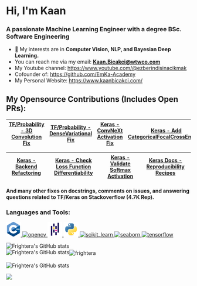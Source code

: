 <h1 align=>Hi, I'm Kaan</h1>
<h3 align=>A passionate Machine Learning Engineer with a degree BSc. Software Engineering</h3>

- 🔭 My interests are in **Computer Vision, NLP, and Bayesian Deep Learning.**
- You can reach me via my email: **Kaan.Bicakci@wtwco.com**
- My Youtube channel: https://www.youtube.com/@ezberindisinacikmak
- Cofounder of: https://github.com/EmKa-Academy
- My Personal Website: https://www.kaanbicakci.com/
<!-- <h3 align="left">Connect with me:</h3> -->

<p align="left">
</p>


## My Opensource Contributions (Includes Open PRs):

| [TF/Probability - 3D Convolution Fix](https://github.com/tensorflow/probability/pull/1386) | [TF/Probability - DenseVariational Fix](https://github.com/tensorflow/probability/pull/1515) | [Keras - ConvNeXt Activation Fix](https://github.com/keras-team/keras/pull/17544) | [Keras - Add CategoricalFocalCrossEntropy](https://github.com/keras-team/keras/pull/17651) |
| -- | -- | -- | --

[Keras - Backend Refactoring](https://github.com/keras-team/keras/pull/17746) | [Keras - Check Loss Function Differentiability](https://github.com/keras-team/keras/pull/17753) | [Keras - Validate Softmax Activation](https://github.com/keras-team/keras/pull/18105) | [Keras Docs - Reproducibility Recipes](https://github.com/keras-team/keras-io/pull/1353)
| -- | -- | -- | --

#### And many other fixes on docstrings, comments on issues, and answering questions related to TF/Keras on Stackoverflow (4.7K Rep).

<h3 align="left">Languages and Tools:</h3>
<p align="left"> <a href="https://www.w3schools.com/cpp/" target="_blank" rel="noreferrer"> <img src="https://raw.githubusercontent.com/devicons/devicon/master/icons/cplusplus/cplusplus-original.svg" alt="cplusplus" width="40" height="40"/> </a> <a href="https://opencv.org/" target="_blank" rel="noreferrer"> <img src="https://www.vectorlogo.zone/logos/opencv/opencv-icon.svg" alt="opencv" width="40" height="40"/> </a> <a href="https://pandas.pydata.org/" target="_blank" rel="noreferrer"> <img src="https://raw.githubusercontent.com/devicons/devicon/2ae2a900d2f041da66e950e4d48052658d850630/icons/pandas/pandas-original.svg" alt="pandas" width="40" height="40"/> </a> <a href="https://www.python.org" target="_blank" rel="noreferrer"> <img src="https://raw.githubusercontent.com/devicons/devicon/master/icons/python/python-original.svg" alt="python" width="40" height="40"/> </a> <a href="https://scikit-learn.org/" target="_blank" rel="noreferrer"> <img src="https://upload.wikimedia.org/wikipedia/commons/0/05/Scikit_learn_logo_small.svg" alt="scikit_learn" width="40" height="40"/> </a> <a href="https://seaborn.pydata.org/" target="_blank" rel="noreferrer"> <img src="https://seaborn.pydata.org/_images/logo-mark-lightbg.svg" alt="seaborn" width="40" height="40"/> </a> <a href="https://www.tensorflow.org" target="_blank" rel="noreferrer"> <img src="https://www.vectorlogo.zone/logos/tensorflow/tensorflow-icon.svg" alt="tensorflow" width="40" height="40"/> </a> </p>

<!-- <a href="https://github.com/Frightera/github-readme-stats"><img alt="Frightera's stats" src="https://github-readme-stats.vercel.app/api?username=Frightera&show_icons=true&count_private=true&theme=react&hide_border=true&bg_color=0D1117"></a> -->


<div>
  <img align="left" src="http://github-profile-summary-cards.vercel.app/api/cards/profile-details?username=Frightera&theme=aura_dark" alt="Frightera's GitHub stats" />
</div>
<br clear="both" />

<div>
  <img align="left" src="http://github-profile-summary-cards.vercel.app/api/cards/repos-per-language?username=Frightera&theme=aura_dark" alt="Frightera's GitHub stats" />
  <img align="center" src="http://github-profile-summary-cards.vercel.app/api/cards/productive-time?username=Frightera&theme=aura_dark&utcOffset=8" alt="frightera" />
</div>
<br clear="both" />

<div>
  <img align="left" src="https://github-readme-stats.vercel.app/api?username=Frightera&show_icons=true&theme=radical&count_private=true" alt="Frightera's GitHub stats" />
</div>

<br clear="both" />

![](https://komarev.com/ghpvc/?username=Frightera&color=green)


